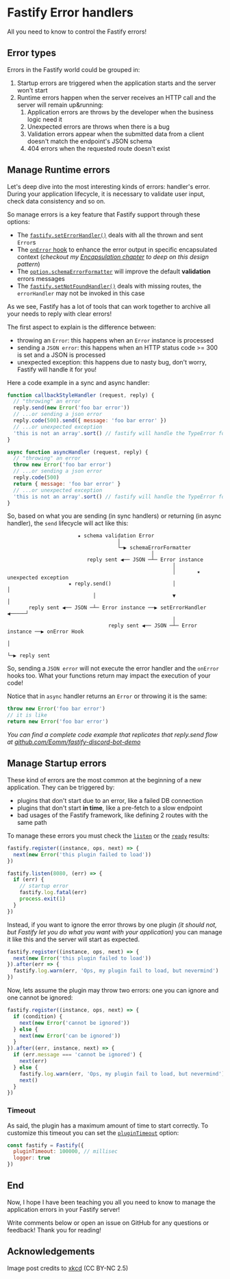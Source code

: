# Fastify Error handlers

All you need to know to control the Fastify errors!

## Error types

Errors in the Fastify world could be grouped in:

1. Startup errors are triggered when the application starts and the server won't start
1. Runtime errors happen when the server receives an HTTP call and the server will remain up&running:
   1. Application errors are throws by the developer when the business logic need it
   1. Unexpected errors are throws when there is a bug
   1. Validation errors appear when the submitted data from a client doesn't match the endpoint's JSON schema
   1. 404 errors when the requested route doesn't exist

## Manage Runtime errors

Let's deep dive into the most interesting kinds of errors: handler's error.
During your application lifecycle, it is necessary to validate user input, check data consistency and so on.

So manage errors is a key feature that Fastify support through these options:

- The [`fastify.setErrorHandler()`](https://www.fastify.io/docs/v3.8.x/Server/#seterrorhandler) deals with all the thrown and sent `Error`s
- The [`onError` hook](https://www.fastify.io/docs/v3.8.x/Hooks/#onerror) to enhance the error output in specific encapsulated context (_checkout my [Encapsulation chapter](https://dev.to/eomm/fastify-demo-goes-to-production-499c) to deep on this design pattern_)
- The [`option.schemaErrorFormatter`](https://www.fastify.io/docs/v3.8.x/Server/#schemaerrorformatter) will improve the default **validation** errors messages
- The [`fastify.setNotFoundHandler()`](https://www.fastify.io/docs/v3.8.x/Server/#setnotfoundhandler) deals with missing routes, the `errorHandler` may  not be invoked in this case

As we see, Fastify has a lot of tools that can work together to archive all your needs to reply with clear errors!

The first aspect to explain is the difference between:

- throwing an `Error`: this happens when an `Error` instance is processed
- sending a `JSON error`: this happens when an HTTP status code >= 300 is set and a JSON is processed
- unexpected exception: this happens due to nasty bug, don't worry, Fastify will handle it for you!

Here a code example in a sync and async handler:

```js
function callbackStyleHandler (request, reply) {
  // "throwing" an error
  reply.send(new Error('foo bar error'))
  // ...or sending a json error
  reply.code(500).send({ message: 'foo bar error' })
  // ...or unexpected exception
  'this is not an array'.sort() // fastify will handle the TypeError for you
}

async function asyncHandler (request, reply) {
  // "throwing" an error
  throw new Error('foo bar error')
  // ...or sending a json error
  reply.code(500)
  return { message: 'foo bar error' }
  // ...or unexpected exception
  'this is not an array'.sort() // fastify will handle the TypeError for you
}
```

So, based on what you are sending (in sync handlers) or returning (in async handler), the `send` lifecycle will act like this:

```
                       ★ schema validation Error
                                    │
                                    └─▶ schemaErrorFormatter
                                               │
                          reply sent ◀── JSON ─┴─ Error instance
                                                      │
                                                      │       ★ unexpected exception
                    ★ reply.send()                    │                 │
                            │                         ▼                 │
       reply sent ◀── JSON ─┴─ Error instance ──▶ setErrorHandler ◀─────┘
                                                      │
                                 reply sent ◀── JSON ─┴─ Error instance ──▶ onError Hook
                                                                                │
                                                                                └─▶ reply sent
```

So, sending a `JSON error` will not execute the error handler and the `onError` hooks too.
What your functions return may impact the execution of your code!

Notice that in `async` handler returns an `Error` or throwing it is the same:

```js
throw new Error('foo bar error')
// it is like
return new Error('foo bar error')
```

_You can find a complete code example that replicates that reply.send flow at [github.com/Eomm/fastify-discord-bot-demo](https://github.com/Eomm/fastify-discord-bot-demo/tree/master/bonus/error-handling)_


## Manage Startup errors

These kind of errors are the most common at the beginning of a new application.
They can be triggered by:

- plugins that don't start due to an error, like a failed DB connection
- plugins that don't start **in time**, like a pre-fetch to a slow endpoint
- bad usages of the Fastify framework, like defining 2 routes with the same path

To manage these errors you must check the [`listen`](https://www.fastify.io/docs/v3.8.x/Server/#listen) or the [`ready`](https://www.fastify.io/docs/v3.8.x/Server/#ready) results:

```js
fastify.register((instance, ops, next) => {
  next(new Error('this plugin failed to load'))
})

fastify.listen(8080, (err) => {
  if (err) {
    // startup error
    fastify.log.fatal(err)
    process.exit(1)
  }
})
```

Instead, if you want to ignore the error throws by one plugin _(it should not, but Fastify let you do what you want with your application)_
you can manage it like this and the server will start as expected.

```js
fastify.register((instance, ops, next) => {
  next(new Error('this plugin failed to load'))
}).after(err => {
  fastify.log.warn(err, 'Ops, my plugin fail to load, but nevermind')
})
```

Now, lets assume the plugin may throw two errors: one you can ignore and one cannot be ignored:

```js
fastify.register((instance, ops, next) => {
  if (condition) {
    next(new Error('cannot be ignored'))
  } else {
    next(new Error('can be ignored'))
  }
}).after((err, instance, next) => {
  if (err.message === 'cannot be ignored') {
    next(err)
  } else {
    fastify.log.warn(err, 'Ops, my plugin fail to load, but nevermind')
    next()
  }
})
```

### Timeout

As said, the plugin has a maximum amount of time to start correctly.
To customize this timeout you can set the [`pluginTimeout`](https://www.fastify.io/docs/latest/Server/#plugintimeout) option:

```js
const fastify = Fastify({
  pluginTimeout: 100000, // millisec
  logger: true
})
```

## End

Now, I hope I have been teaching you all you need to know to manage the application errors in your Fastify server!

Write comments below or open an issue on GitHub for any questions or feedback!
Thank you for reading!

## Acknowledgements

Image post credits to [xkcd](https://xkcd.com/1700/) (CC BY-NC 2.5)
